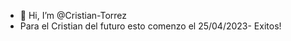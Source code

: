 - 👋 Hi, I’m @Cristian-Torrez
-  Para el Cristian del futuro esto comenzo el 25/04/2023- Exitos!
<!---
Cristian-Torrez/Cristian-Torrez is a ✨ special ✨ repository because its `README.md` (this file) appears on your GitHub profile.
You can click the Preview link to take a look at your changes.
--->
